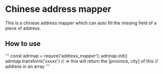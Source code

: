 # Chinese address mapper 
This is a chinese address mapper which can auto fill the missing field of a piece of address.

## How to use
'''
const adrmap = require('address_mapper');
adrmap.init()
adrmap.transform('xxxxx')  // => this will return the [province, city] of this                                    //  address in an array
'''